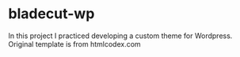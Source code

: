 # bladecut-wp
In this project I practiced developing a custom theme for Wordpress.
Original template is from htmlcodex.com

